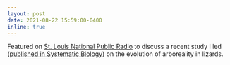 ```yaml
---
layout: post
date: 2021-08-22 15:59:00-0400
inline: true
---
```


Featured on <a href="https://news.stlpublicradio.org/show/st-louis-on-the-air/2021-08-18/wash-u-biologist-explains-how-lizards-evolved-for-specialized-life-in-trees">St. Louis National Public Radio</a> to discuss a recent study I led (<a href="https://academic.oup.com/sysbio/article-abstract/71/1/139/6295694?redirectedFrom=fulltext">published in Systematic Biology</a>) on the evolution of arboreality in lizards</a>.
